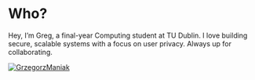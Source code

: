 # Who?

Hey, I’m Greg, a final-year Computing student at TU Dublin. I love building secure, scalable systems with a focus on user privacy. Always up for collaborating.

[![GrzegorzManiak](https://img.shields.io/badge/LinkedIn-0077B5?style=for-the-badge&logo=linkedin&logoColor=white)
](https://linkedin.grzegorz.ie)
